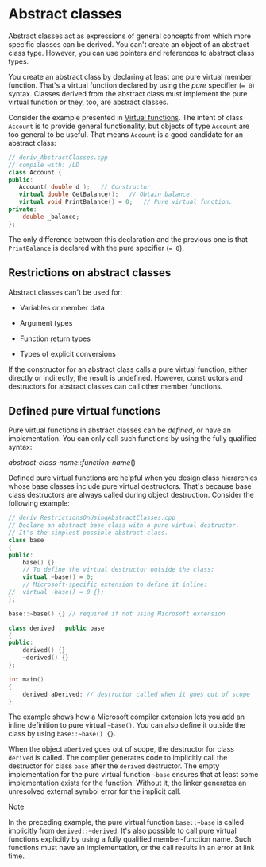# Abstract classes

Abstract classes act as expressions of general concepts from which more specific classes can be derived. You can't create an object of an abstract class type. However, you can use pointers and references to abstract class types.

You create an abstract class by declaring at least one pure virtual member function. That's a virtual function declared by using the *pure* specifier (`= 0`) syntax. Classes derived from the abstract class must implement the pure virtual function or they, too, are abstract classes.

Consider the example presented in [Virtual functions](../Virtual%20Functions/README.md). The intent of class `Account` is to provide general functionality, but objects of type `Account` are too general to be useful. That means `Account` is a good candidate for an abstract class:

```cpp
// deriv_AbstractClasses.cpp
// compile with: /LD
class Account {
public:
   Account( double d );   // Constructor.
   virtual double GetBalance();   // Obtain balance.
   virtual void PrintBalance() = 0;   // Pure virtual function.
private:
    double _balance;
};
```

The only difference between this declaration and the previous one is that `PrintBalance` is declared with the pure specifier (`= 0`).

## Restrictions on abstract classes

Abstract classes can't be used for:

- Variables or member data

- Argument types

- Function return types

- Types of explicit conversions

If the constructor for an abstract class calls a pure virtual function, either directly or indirectly, the result is undefined. However, constructors and destructors for abstract classes can call other member functions.

## Defined pure virtual functions

Pure virtual functions in abstract classes can be *defined*, or have an implementation. You can only call such functions by using the fully qualified syntax:

*abstract-class-name*::*function-name*()

Defined pure virtual functions are helpful when you design class hierarchies whose base classes include pure virtual destructors. That's because base class destructors are always called during object destruction. Consider the following example:

```cpp
// deriv_RestrictionsOnUsingAbstractClasses.cpp
// Declare an abstract base class with a pure virtual destructor.
// It's the simplest possible abstract class.
class base
{
public:
    base() {}
    // To define the virtual destructor outside the class:
    virtual ~base() = 0;
    // Microsoft-specific extension to define it inline:
//  virtual ~base() = 0 {};
};

base::~base() {} // required if not using Microsoft extension

class derived : public base
{
public:
    derived() {}
    ~derived() {}
};

int main()
{
    derived aDerived; // destructor called when it goes out of scope
}
```

The example shows how a Microsoft compiler extension lets you add an inline definition to pure virtual `~base()`. You can also define it outside the class by using `base::~base() {}`.

When the object `aDerived` goes out of scope, the destructor for class `derived` is called. The compiler generates code to implicitly call the destructor for class `base` after the `derived` destructor. The empty implementation for the pure virtual function `~base` ensures that at least some implementation exists for the function. Without it, the linker generates an unresolved external symbol error for the implicit call.

> [!NOTE]
> In the preceding example, the pure virtual function `base::~base` is called implicitly from `derived::~derived`. It's also possible to call pure virtual functions explicitly by using a fully qualified member-function name. Such functions must have an implementation, or the call results in an error at link time.
